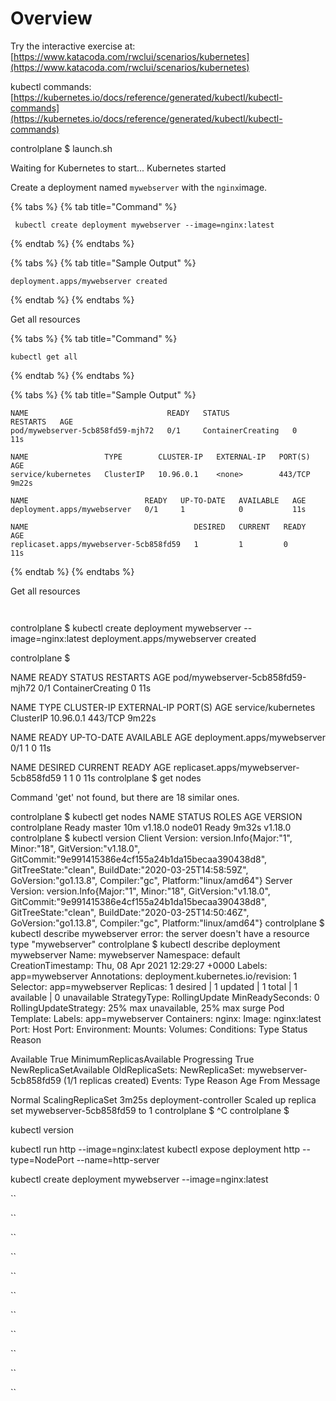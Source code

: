 # Overview

Try the interactive exercise at: [https://www.katacoda.com/rwclui/scenarios/kubernetes](https://www.katacoda.com/rwclui/scenarios/kubernetes)

kubectl commands: [https://kubernetes.io/docs/reference/generated/kubectl/kubectl-commands](https://kubernetes.io/docs/reference/generated/kubectl/kubectl-commands)

controlplane $ launch.sh 

Waiting for Kubernetes to start... Kubernetes started



Create a deployment named `mywebserver` with the `nginx`image.

{% tabs %}
{% tab title="Command" %}
```text
 kubectl create deployment mywebserver --image=nginx:latest 
```
{% endtab %}
{% endtabs %}

{% tabs %}
{% tab title="Sample Output" %}
```text
deployment.apps/mywebserver created 
```
{% endtab %}
{% endtabs %}

Get all resources

{% tabs %}
{% tab title="Command" %}
```text
kubectl get all 
```
{% endtab %}
{% endtabs %}

{% tabs %}
{% tab title="Sample Output" %}
```text
NAME                               READY   STATUS              RESTARTS   AGE
pod/mywebserver-5cb858fd59-mjh72   0/1     ContainerCreating   0          11s

NAME                 TYPE        CLUSTER-IP   EXTERNAL-IP   PORT(S)   AGE
service/kubernetes   ClusterIP   10.96.0.1    <none>        443/TCP   9m22s

NAME                          READY   UP-TO-DATE   AVAILABLE   AGE
deployment.apps/mywebserver   0/1     1            0           11s

NAME                                     DESIRED   CURRENT   READY   AGE
replicaset.apps/mywebserver-5cb858fd59   1         1         0       11s
```
{% endtab %}
{% endtabs %}



Get all resources

```text

```

```text

```

controlplane $ kubectl create deployment mywebserver --image=nginx:latest deployment.apps/mywebserver created 

controlplane $ 

NAME READY STATUS RESTARTS AGE pod/mywebserver-5cb858fd59-mjh72 0/1 ContainerCreating 0 11s

NAME TYPE CLUSTER-IP EXTERNAL-IP PORT\(S\) AGE service/kubernetes ClusterIP 10.96.0.1  443/TCP 9m22s

NAME READY UP-TO-DATE AVAILABLE AGE deployment.apps/mywebserver 0/1 1 0 11s

NAME DESIRED CURRENT READY AGE replicaset.apps/mywebserver-5cb858fd59 1 1 0 11s controlplane $ get nodes

Command 'get' not found, but there are 18 similar ones.

controlplane $ kubectl get nodes NAME STATUS ROLES AGE VERSION controlplane Ready master 10m v1.18.0 node01 Ready  9m32s v1.18.0 controlplane $ kubectl version Client Version: version.Info{Major:"1", Minor:"18", GitVersion:"v1.18.0", GitCommit:"9e991415386e4cf155a24b1da15becaa390438d8", GitTreeState:"clean", BuildDate:"2020-03-25T14:58:59Z", GoVersion:"go1.13.8", Compiler:"gc", Platform:"linux/amd64"} Server Version: version.Info{Major:"1", Minor:"18", GitVersion:"v1.18.0", GitCommit:"9e991415386e4cf155a24b1da15becaa390438d8", GitTreeState:"clean", BuildDate:"2020-03-25T14:50:46Z", GoVersion:"go1.13.8", Compiler:"gc", Platform:"linux/amd64"} controlplane $ kubectl describe mywebserver error: the server doesn't have a resource type "mywebserver" controlplane $ kubectl describe deployment mywebserver Name: mywebserver Namespace: default CreationTimestamp: Thu, 08 Apr 2021 12:29:27 +0000 Labels: app=mywebserver Annotations: deployment.kubernetes.io/revision: 1 Selector: app=mywebserver Replicas: 1 desired \| 1 updated \| 1 total \| 1 available \| 0 unavailable StrategyType: RollingUpdate MinReadySeconds: 0 RollingUpdateStrategy: 25% max unavailable, 25% max surge Pod Template: Labels: app=mywebserver Containers: nginx: Image: nginx:latest Port:  Host Port:  Environment:  Mounts:  Volumes:  Conditions: Type Status Reason

Available True MinimumReplicasAvailable Progressing True NewReplicaSetAvailable OldReplicaSets:  NewReplicaSet: mywebserver-5cb858fd59 \(1/1 replicas created\) Events: Type Reason Age From Message

Normal ScalingReplicaSet 3m25s deployment-controller Scaled up replica set mywebserver-5cb858fd59 to 1 controlplane $ ^C controlplane $

kubectl version

kubectl run http --image=nginx:latest kubectl expose deployment http --type=NodePort --name=http-server

kubectl create deployment mywebserver --image=nginx:latest

\`\`

\`\`

\`\`

\`\`

\`\`

\`\`

\`\`

\`\`

\`\`

\`\`

\`\`

